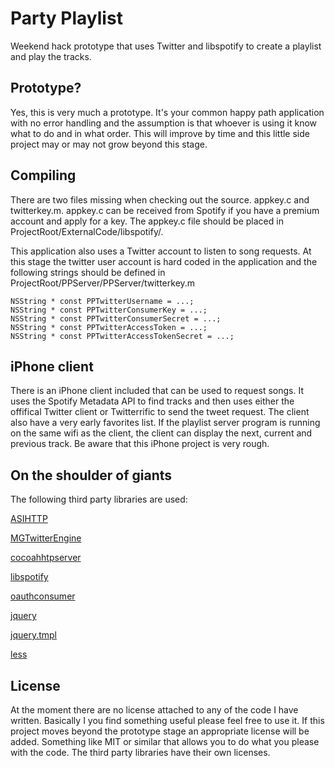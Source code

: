 # Party Playlist #

Weekend hack prototype that uses Twitter and libspotify to create a playlist and play the tracks.

## Prototype? ##

Yes, this is very much a prototype. It's your common happy path application with no error handling and the assumption is that whoever is using it know what to do and in what order. This will improve by time and this little side project may or may not grow beyond this stage.

## Compiling ##

There are two files missing when checking out the source. appkey.c and twitterkey.m. appkey.c can be received from Spotify if you have a premium account and apply for a key. The appkey.c file should be placed in ProjectRoot/ExternalCode/libspotify/.

This application also uses a Twitter account to listen to song requests. At this stage the twitter user account is hard coded in the application and the following strings should be defined in ProjectRoot/PPServer/PPServer/twitterkey.m

    NSString * const PPTwitterUsername = ...;
    NSString * const PPTwitterConsumerKey = ...;
    NSString * const PPTwitterConsumerSecret = ...;
    NSString * const PPTwitterAccessToken = ...;
    NSString * const PPTwitterAccessTokenSecret = ...;

## iPhone client ##

There is an iPhone client included that can be used to request songs. It uses the Spotify Metadata API to find tracks and then uses either the offifical Twitter client or Twitterrific to send the tweet request. The client also have a very early favorites list. If the playlist server program is running on the same wifi as the client, the client can display the next, current and previous track. Be aware that this iPhone project is very rough.

## On the shoulder of giants ##

The following third party libraries are used:

[ASIHTTP](http://allseeing-i.com/ASIHTTPRequest/)

[MGTwitterEngine](https://github.com/mattgemmell/MGTwitterEngine)

[cocoahhtpserver](http://code.google.com/p/cocoahttpserver/)

[libspotify](https://github.com/ctshryock/oauthconsumer)

[oauthconsumer](https://github.com/ctshryock/oauthconsumer)

[jquery](http://jquery.com/)

[jquery.tmpl](https://github.com/jquery/jquery-tmpl)

[less](http://lesscss.org/)

## License ##

At the moment there are no license attached to any of the code I have written.  Basically I you find something useful please feel free to use it. If this project moves beyond the prototype stage an appropriate license will be added. Something like MIT or similar that allows you to do what you please with the code. The third party libraries have their own licenses.
